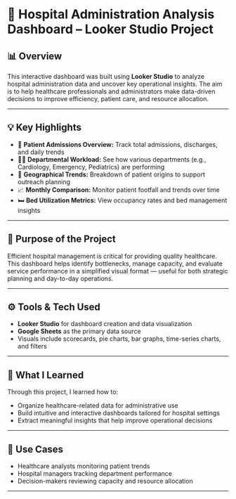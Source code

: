 # 🏥 Hospital Administration Analysis Dashboard – Looker Studio Project

## 📊 Overview

This interactive dashboard was built using **Looker Studio** to analyze hospital administration data and uncover key operational insights. The aim is to help healthcare professionals and administrators make data-driven decisions to improve efficiency, patient care, and resource allocation.

---

## 💡 Key Highlights

- 📅 **Patient Admissions Overview:** Track total admissions, discharges, and daily trends  
- 🧑‍⚕️ **Departmental Workload:** See how various departments (e.g., Cardiology, Emergency, Pediatrics) are performing  
- 📍 **Geographical Trends:** Breakdown of patient origins to support outreach planning  
- 📈 **Monthly Comparison:** Monitor patient footfall and trends over time  
- 🛏️ **Bed Utilization Metrics:** View occupancy rates and bed management insights  

---

## 🎯 Purpose of the Project

Efficient hospital management is critical for providing quality healthcare. This dashboard helps identify bottlenecks, manage capacity, and evaluate service performance in a simplified visual format — useful for both strategic planning and day-to-day operations.

---

## ⚙️ Tools & Tech Used

- **Looker Studio** for dashboard creation and data visualization  
- **Google Sheets** as the primary data source  
- Visuals include scorecards, pie charts, bar graphs, time-series charts, and filters

---

## 🧠 What I Learned

Through this project, I learned how to:
- Organize healthcare-related data for administrative use  
- Build intuitive and interactive dashboards tailored for hospital settings  
- Extract meaningful insights that help improve operational decisions

---

## 📌 Use Cases

- Healthcare analysts monitoring patient trends  
- Hospital managers tracking department performance  
- Decision-makers reviewing capacity and resource allocation

---

